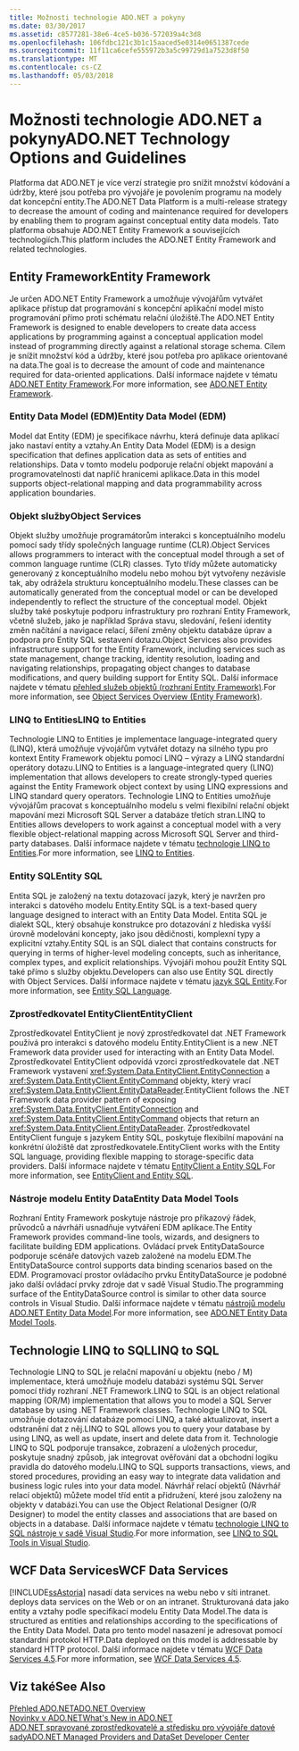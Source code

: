 ```yaml
---
title: Možnosti technologie ADO.NET a pokyny
ms.date: 03/30/2017
ms.assetid: c8577281-38e6-4ce5-b036-572039a4c3d8
ms.openlocfilehash: 106fdbc121c3b1c15aaced5e0314e0651387cede
ms.sourcegitcommit: 11f11ca6cefe555972b3a5c99729d1a7523d8f50
ms.translationtype: MT
ms.contentlocale: cs-CZ
ms.lasthandoff: 05/03/2018
---
```

# <a name="adonet-technology-options-and-guidelines"></a><span data-ttu-id="4d14d-102">Možnosti technologie ADO.NET a pokyny</span><span class="sxs-lookup"><span data-stu-id="4d14d-102">ADO.NET Technology Options and Guidelines</span></span>
<span data-ttu-id="4d14d-103">Platforma dat ADO.NET je více verzí strategie pro snížit množství kódování a údržby, které jsou potřeba pro vývojáře je povolením programu na modely dat koncepční entity.</span><span class="sxs-lookup"><span data-stu-id="4d14d-103">The ADO.NET Data Platform is a multi-release strategy to decrease the amount of coding and maintenance required for developers by enabling them to program against conceptual entity data models.</span></span> <span data-ttu-id="4d14d-104">Tato platforma obsahuje ADO.NET Entity Framework a souvisejících technologiích.</span><span class="sxs-lookup"><span data-stu-id="4d14d-104">This platform includes the ADO.NET Entity Framework and related technologies.</span></span>  
  
## <a name="entity-framework"></a><span data-ttu-id="4d14d-105">Entity Framework</span><span class="sxs-lookup"><span data-stu-id="4d14d-105">Entity Framework</span></span>  
 <span data-ttu-id="4d14d-106">Je určen ADO.NET Entity Framework a umožňuje vývojářům vytvářet aplikace přístup dat programování s koncepční aplikační model místo programování přímo proti schématu relační úložiště.</span><span class="sxs-lookup"><span data-stu-id="4d14d-106">The ADO.NET Entity Framework is designed to enable developers to create data access applications by programming against a conceptual application model instead of programming directly against a relational storage schema.</span></span> <span data-ttu-id="4d14d-107">Cílem je snížit množství kód a údržby, které jsou potřeba pro aplikace orientované na data.</span><span class="sxs-lookup"><span data-stu-id="4d14d-107">The goal is to decrease the amount of code and maintenance required for data-oriented applications.</span></span> <span data-ttu-id="4d14d-108">Další informace najdete v tématu [ADO.NET Entity Framework](../../../../docs/framework/data/adonet/ef/index.md).</span><span class="sxs-lookup"><span data-stu-id="4d14d-108">For more information, see [ADO.NET Entity Framework](../../../../docs/framework/data/adonet/ef/index.md).</span></span>  
  
### <a name="entity-data-model-edm"></a><span data-ttu-id="4d14d-109">Entity Data Model (EDM)</span><span class="sxs-lookup"><span data-stu-id="4d14d-109">Entity Data Model (EDM)</span></span>  
 <span data-ttu-id="4d14d-110">Model dat Entity (EDM) je specifikace návrhu, která definuje data aplikací jako nastaví entity a vztahy.</span><span class="sxs-lookup"><span data-stu-id="4d14d-110">An Entity Data Model (EDM) is a design specification that defines application data as sets of entities and relationships.</span></span> <span data-ttu-id="4d14d-111">Data v tomto modelu podporuje relační objekt mapování a programovatelnosti dat napříč hranicemi aplikace.</span><span class="sxs-lookup"><span data-stu-id="4d14d-111">Data in this model supports object-relational mapping and data programmability across application boundaries.</span></span>  
  
### <a name="object-services"></a><span data-ttu-id="4d14d-112">Objekt služby</span><span class="sxs-lookup"><span data-stu-id="4d14d-112">Object Services</span></span>  
 <span data-ttu-id="4d14d-113">Objekt služby umožňuje programátorům interakci s konceptuálního modelu pomocí sady třídy společných language runtime (CLR).</span><span class="sxs-lookup"><span data-stu-id="4d14d-113">Object Services allows programmers to interact with the conceptual model through a set of common language runtime (CLR) classes.</span></span> <span data-ttu-id="4d14d-114">Tyto třídy můžete automaticky generovaný z konceptuálního modelu nebo mohou být vytvořeny nezávisle tak, aby odrážela strukturu konceptuálního modelu.</span><span class="sxs-lookup"><span data-stu-id="4d14d-114">These classes can be automatically generated from the conceptual model or can be developed independently to reflect the structure of the conceptual model.</span></span> <span data-ttu-id="4d14d-115">Objekt služby také poskytuje podporu infrastruktury pro rozhraní Entity Framework, včetně služeb, jako je například Správa stavu, sledování, řešení identity změn načítání a navigace relací, šíření změny objektu databáze úprav a podpora pro Entity SQL sestavení dotazu.</span><span class="sxs-lookup"><span data-stu-id="4d14d-115">Object Services also provides infrastructure support for the Entity Framework, including services such as state management, change tracking, identity resolution, loading and navigating relationships, propagating object changes to database modifications, and query building support for Entity SQL.</span></span> <span data-ttu-id="4d14d-116">Další informace najdete v tématu [přehled služeb objektů (rozhraní Entity Framework)](http://msdn.microsoft.com/library/43014cf9-c9cb-4538-bfbb-197820b60038).</span><span class="sxs-lookup"><span data-stu-id="4d14d-116">For more information, see [Object Services Overview (Entity Framework)](http://msdn.microsoft.com/library/43014cf9-c9cb-4538-bfbb-197820b60038).</span></span>  
  
### <a name="linq-to-entities"></a><span data-ttu-id="4d14d-117">LINQ to Entities</span><span class="sxs-lookup"><span data-stu-id="4d14d-117">LINQ to Entities</span></span>  
 <span data-ttu-id="4d14d-118">Technologie LINQ to Entities je implementace language-integrated query (LINQ), která umožňuje vývojářům vytvářet dotazy na silného typu pro kontext Entity Framework objektu pomocí LINQ – výrazy a LINQ standardní operátory dotazu.</span><span class="sxs-lookup"><span data-stu-id="4d14d-118">LINQ to Entities is a language-integrated query (LINQ) implementation that allows developers to create strongly-typed queries against the Entity Framework object context by using LINQ expressions and LINQ standard query operators.</span></span> <span data-ttu-id="4d14d-119">Technologie LINQ to Entities umožňuje vývojářům pracovat s konceptuálního modelu s velmi flexibilní relační objekt mapování mezi Microsoft SQL Server a databáze třetích stran.</span><span class="sxs-lookup"><span data-stu-id="4d14d-119">LINQ to Entities allows developers to work against a conceptual model with a very flexible object-relational mapping across Microsoft SQL Server and third-party databases.</span></span> <span data-ttu-id="4d14d-120">Další informace najdete v tématu [technologie LINQ to Entities](../../../../docs/framework/data/adonet/ef/language-reference/linq-to-entities.md).</span><span class="sxs-lookup"><span data-stu-id="4d14d-120">For more information, see [LINQ to Entities](../../../../docs/framework/data/adonet/ef/language-reference/linq-to-entities.md).</span></span>  
  
### <a name="entity-sql"></a><span data-ttu-id="4d14d-121">Entity SQL</span><span class="sxs-lookup"><span data-stu-id="4d14d-121">Entity SQL</span></span>  
 <span data-ttu-id="4d14d-122">Entita SQL je založený na textu dotazovací jazyk, který je navržen pro interakci s datového modelu Entity.</span><span class="sxs-lookup"><span data-stu-id="4d14d-122">Entity SQL is a text-based query language designed to interact with an Entity Data Model.</span></span> <span data-ttu-id="4d14d-123">Entita SQL je dialekt SQL, který obsahuje konstrukce pro dotazování z hlediska vyšší úrovně modelování koncepty, jako jsou dědičnosti, komplexní typy a explicitní vztahy.</span><span class="sxs-lookup"><span data-stu-id="4d14d-123">Entity SQL is an SQL dialect that contains constructs for querying in terms of higher-level modeling concepts, such as inheritance, complex types, and explicit relationships.</span></span> <span data-ttu-id="4d14d-124">Vývojáři mohou použít Entity SQL také přímo s služby objektu.</span><span class="sxs-lookup"><span data-stu-id="4d14d-124">Developers can also use Entity SQL directly with Object Services.</span></span> <span data-ttu-id="4d14d-125">Další informace najdete v tématu [jazyk SQL Entity](../../../../docs/framework/data/adonet/ef/language-reference/entity-sql-language.md).</span><span class="sxs-lookup"><span data-stu-id="4d14d-125">For more information, see [Entity SQL Language](../../../../docs/framework/data/adonet/ef/language-reference/entity-sql-language.md).</span></span>  
  
### <a name="entityclient"></a><span data-ttu-id="4d14d-126">Zprostředkovatel EntityClient</span><span class="sxs-lookup"><span data-stu-id="4d14d-126">EntityClient</span></span>  
 <span data-ttu-id="4d14d-127">Zprostředkovatel EntityClient je nový zprostředkovatel dat .NET Framework používá pro interakci s datového modelu Entity.</span><span class="sxs-lookup"><span data-stu-id="4d14d-127">EntityClient is a new .NET Framework data provider used for interacting with an Entity Data Model.</span></span> <span data-ttu-id="4d14d-128">Zprostředkovatel EntityClient odpovídá vzorci zprostředkovatele dat .NET Framework vystavení <xref:System.Data.EntityClient.EntityConnection> a <xref:System.Data.EntityClient.EntityCommand> objekty, který vrací <xref:System.Data.EntityClient.EntityDataReader>.</span><span class="sxs-lookup"><span data-stu-id="4d14d-128">EntityClient follows the .NET Framework data provider pattern of exposing <xref:System.Data.EntityClient.EntityConnection> and <xref:System.Data.EntityClient.EntityCommand> objects that return an <xref:System.Data.EntityClient.EntityDataReader>.</span></span> <span data-ttu-id="4d14d-129">Zprostředkovatel EntityClient funguje s jazykem Entity SQL, poskytuje flexibilní mapování na konkrétní úložiště dat zprostředkovatele.</span><span class="sxs-lookup"><span data-stu-id="4d14d-129">EntityClient works with the Entity SQL language, providing flexible mapping to storage-specific data providers.</span></span> <span data-ttu-id="4d14d-130">Další informace najdete v tématu [EntityClient a Entity SQL](http://msdn.microsoft.com/library/49202ab9-ac98-4b4b-a05c-140e422bf527).</span><span class="sxs-lookup"><span data-stu-id="4d14d-130">For more information, see [EntityClient and Entity SQL](http://msdn.microsoft.com/library/49202ab9-ac98-4b4b-a05c-140e422bf527).</span></span>  
  
### <a name="entity-data-model-tools"></a><span data-ttu-id="4d14d-131">Nástroje modelu Entity Data</span><span class="sxs-lookup"><span data-stu-id="4d14d-131">Entity Data Model Tools</span></span>  
 <span data-ttu-id="4d14d-132">Rozhraní Entity Framework poskytuje nástroje pro příkazový řádek, průvodců a návrháři usnadňuje vytváření EDM aplikace.</span><span class="sxs-lookup"><span data-stu-id="4d14d-132">The Entity Framework provides command-line tools, wizards, and designers to facilitate building EDM applications.</span></span> <span data-ttu-id="4d14d-133">Ovládací prvek EntityDataSource podporuje scénáře datových vazeb založené na modelu EDM.</span><span class="sxs-lookup"><span data-stu-id="4d14d-133">The EntityDataSource control supports data binding scenarios based on the EDM.</span></span> <span data-ttu-id="4d14d-134">Programovací prostor ovládacího prvku EntityDataSource je podobné jako další ovládací prvky zdroje dat v sadě Visual Studio.</span><span class="sxs-lookup"><span data-stu-id="4d14d-134">The programming surface of the EntityDataSource control is similar to other data source controls in Visual Studio.</span></span> <span data-ttu-id="4d14d-135">Další informace najdete v tématu [nástrojů modelu ADO.NET Entity Data Model](http://msdn.microsoft.com/library/91076853-0881-421b-837a-f582f36be527).</span><span class="sxs-lookup"><span data-stu-id="4d14d-135">For more information, see [ADO.NET Entity Data Model  Tools](http://msdn.microsoft.com/library/91076853-0881-421b-837a-f582f36be527).</span></span>  
  
## <a name="linq-to-sql"></a><span data-ttu-id="4d14d-136">Technologie LINQ to SQL</span><span class="sxs-lookup"><span data-stu-id="4d14d-136">LINQ to SQL</span></span>  
 <span data-ttu-id="4d14d-137">Technologie LINQ to SQL je relační mapování u objektu (nebo / M) implementace, která umožňuje modelu databázi systému SQL Server pomocí třídy rozhraní .NET Framework.</span><span class="sxs-lookup"><span data-stu-id="4d14d-137">LINQ to SQL is an object relational mapping (OR/M) implementation that allows you to model a SQL Server database by using .NET Framework classes.</span></span> <span data-ttu-id="4d14d-138">Technologie LINQ to SQL umožňuje dotazování databáze pomocí LINQ, a také aktualizovat, insert a odstranění dat z něj.</span><span class="sxs-lookup"><span data-stu-id="4d14d-138">LINQ to SQL allows you to query your database by using LINQ, as well as update, insert and delete data from it.</span></span> <span data-ttu-id="4d14d-139">Technologie LINQ to SQL podporuje transakce, zobrazení a uložených procedur, poskytuje snadný způsob, jak integrovat ověřování dat a obchodní logiku pravidla do datového modelu.</span><span class="sxs-lookup"><span data-stu-id="4d14d-139">LINQ to SQL supports transactions, views, and stored procedures, providing an easy way to integrate data validation and business logic rules into your data model.</span></span> <span data-ttu-id="4d14d-140">Návrhář relací objektů (Návrhář relací objektů) můžete model tříd entit a přidružení, které jsou založeny na objekty v databázi.</span><span class="sxs-lookup"><span data-stu-id="4d14d-140">You can use the Object Relational Designer (O/R Designer) to model the entity classes and associations that are based on objects in a database.</span></span> <span data-ttu-id="4d14d-141">Další informace najdete v tématu [technologie LINQ to SQL nástroje v sadě Visual Studio](/visualstudio/data-tools/linq-to-sql-tools-in-visual-studio2).</span><span class="sxs-lookup"><span data-stu-id="4d14d-141">For more information, see [LINQ to SQL Tools in Visual Studio](/visualstudio/data-tools/linq-to-sql-tools-in-visual-studio2).</span></span>  
  
## <a name="wcf-data-services"></a><span data-ttu-id="4d14d-142">WCF Data Services</span><span class="sxs-lookup"><span data-stu-id="4d14d-142">WCF Data Services</span></span>  
 [!INCLUDE[ssAstoria](../../../../includes/ssastoria-md.md)]<span data-ttu-id="4d14d-143"> nasadí data services na webu nebo v síti intranet.</span><span class="sxs-lookup"><span data-stu-id="4d14d-143"> deploys data services on the Web or on an intranet.</span></span> <span data-ttu-id="4d14d-144">Strukturovaná data jako entity a vztahy podle specifikací modelu Entity Data Model.</span><span class="sxs-lookup"><span data-stu-id="4d14d-144">The data is structured as entities and relationships according to the specifications of the Entity Data Model.</span></span> <span data-ttu-id="4d14d-145">Data pro tento model nasazení je adresovat pomocí standardní protokol HTTP.</span><span class="sxs-lookup"><span data-stu-id="4d14d-145">Data deployed on this model is addressable by standard HTTP protocol.</span></span> <span data-ttu-id="4d14d-146">Další informace najdete v tématu [WCF Data Services 4.5](../../../../docs/framework/data/wcf/index.md).</span><span class="sxs-lookup"><span data-stu-id="4d14d-146">For more information, see [WCF Data Services 4.5](../../../../docs/framework/data/wcf/index.md).</span></span>  
  
## <a name="see-also"></a><span data-ttu-id="4d14d-147">Viz také</span><span class="sxs-lookup"><span data-stu-id="4d14d-147">See Also</span></span>  
 [<span data-ttu-id="4d14d-148">Přehled ADO.NET</span><span class="sxs-lookup"><span data-stu-id="4d14d-148">ADO.NET Overview</span></span>](../../../../docs/framework/data/adonet/ado-net-overview.md)  
 [<span data-ttu-id="4d14d-149">Novinky v ADO.NET</span><span class="sxs-lookup"><span data-stu-id="4d14d-149">What's New in ADO.NET</span></span>](../../../../docs/framework/data/adonet/whats-new.md)  
 [<span data-ttu-id="4d14d-150">ADO.NET spravované zprostředkovatelé a středisku pro vývojáře datové sady</span><span class="sxs-lookup"><span data-stu-id="4d14d-150">ADO.NET Managed Providers and DataSet Developer Center</span></span>](http://go.microsoft.com/fwlink/?LinkId=217917)
